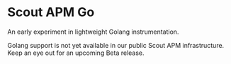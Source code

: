 Scout APM Go
============

An early experiment in lightweight Golang instrumentation.

Golang support is not yet available in our public Scout APM infrastructure.
Keep an eye out for an upcoming Beta release.

